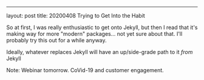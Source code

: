 ---
layout: post
title: 20200408 Trying to Get Into the Habit

So at first, I was really enthusiastic to get onto Jekyll, but then I read that it's making way for more "modern" packages... not yet sure about that. I'll probably try this out for a while anyway.

Ideally, whatever replaces Jekyll will have an up/side-grade path to it *from* Jekyll

Note: Webinar tomorrow. CoVid-19 and customer engagement.
